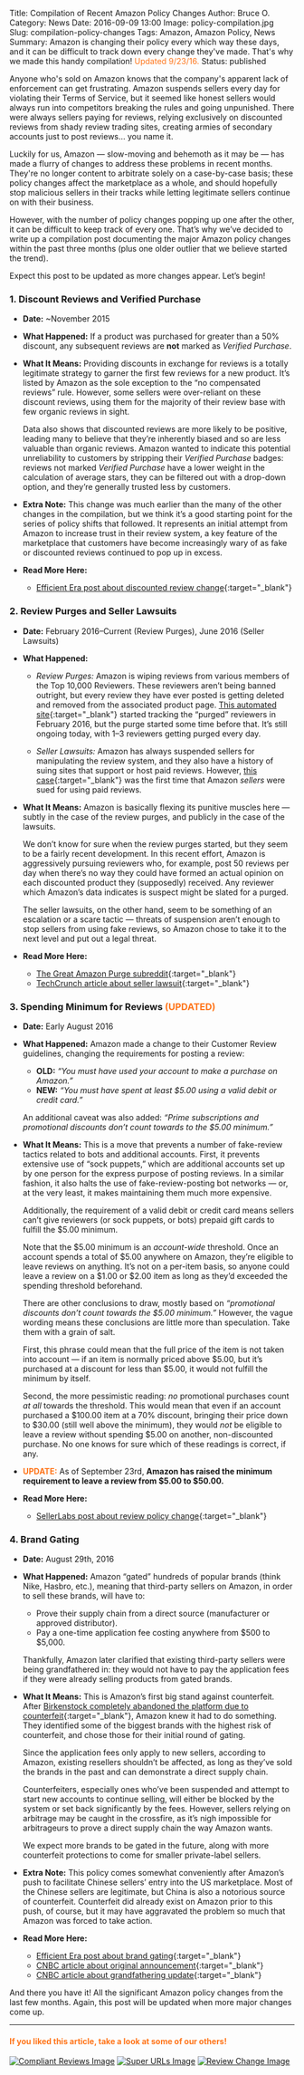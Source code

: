 Title: Compilation of Recent Amazon Policy Changes
Author: Bruce O.
Category: News
Date: 2016-09-09 13:00
Image: policy-compilation.jpg
Slug: compilation-policy-changes
Tags: Amazon, Amazon Policy, News
Summary: Amazon is changing their policy every which way these days, and it can be difficult to track down every change they've made. That's why we made this handy compilation! <font color="FF751A">Updated 9/23/16.</font>
Status: published

Anyone who's sold on Amazon knows that the company's apparent lack of enforcement can get frustrating. Amazon suspends sellers every day for violating their Terms of Service, but it seemed like honest sellers would always run into competitors breaking the rules and going unpunished. There were always sellers paying for reviews, relying exclusively on discounted reviews from shady review trading sites, creating armies of secondary accounts just to post reviews… you name it.

Luckily for us, Amazon — slow-moving and behemoth as it may be — has made a flurry of changes to address these problems in recent months. They're no longer content to arbitrate solely on a case-by-case basis; these policy changes affect the marketplace as a whole, and should hopefully stop malicious sellers in their tracks while letting legitimate sellers continue on with their business. 

However, with the number of policy changes popping up one after the other, it can be difficult to keep track of every one. That’s why we’ve decided to write up a compilation post documenting the major Amazon policy changes within the past three months (plus one older outlier that we believe started the trend). 

Expect this post to be updated as more changes appear. Let’s begin!

### 1. Discount Reviews and Verified Purchase

* **Date:** ~November 2015

* **What Happened:** If a product was purchased for greater than a 50% discount, any subsequent reviews are **not** marked as *Verified Purchase*. 

* **What It Means:** Providing discounts in exchange for reviews is a totally legitimate strategy to garner the first few reviews for a new product. It’s listed by Amazon as the sole exception to the “no compensated reviews” rule. However, some sellers were over-reliant on these discount reviews, using them for the majority of their review base with few organic reviews in sight.  

	Data also shows that discounted reviews are more likely to be positive, leading many to believe that they’re inherently biased and so are less valuable than organic reviews. Amazon wanted to indicate this potential unreliability to customers by stripping their *Verified Purchase* badges: reviews not marked *Verified Purchase* have a lower weight in the calculation of average stars, they can be filtered out with a drop-down option, and they’re generally trusted less by customers.

* **Extra Note:** This change was much earlier than the many of the other changes in the compilation, but we think it’s a good starting point for the series of policy shifts that followed. It represents an initial attempt from Amazon to increase trust in their review system, a key feature of the marketplace that customers have become increasingly wary of as fake or discounted reviews continued to pop up in excess.

* **Read More Here:** 
	* [Efficient Era post about discounted review change](https://efficientera.com/blog/2016/07/amazons-discounted-review-change-what-it-means.html){:target="_blank"}

### 2. Review Purges and Seller Lawsuits

* **Date:** February 2016–Current (Review Purges), June 2016 (Seller Lawsuits)
* **What Happened:**  
	* *Review Purges:* Amazon is wiping reviews from various members of the Top 10,000 Reviewers. These reviewers aren’t being banned outright, but every review they have ever posted is getting deleted and removed from the associated product page. [This automated site](https://www.reddit.com/r/thegreatamazonpurge){:target="_blank"} started tracking the “purged” reviewers in February 2016, but the purge started some time before that. It’s still ongoing today, with 1–3 reviewers getting purged every day.  
	
	* *Seller Lawsuits:* Amazon has always suspended sellers for manipulating the review system, and they also have a history of suing sites that support or host paid reviews. However, [this case](https://techcrunch.com/2016/06/01/amazon-sues-sellers-for-buying-fake-reviews/){:target="_blank"} was the first time that Amazon *sellers* were sued for using paid reviews.  


* **What It Means:** Amazon is basically flexing its punitive muscles here — subtly in the case of the review purges, and publicly in the case of the lawsuits. 

	We don’t know for sure when the review purges started, but they seem to be a fairly recent development. In this recent effort, Amazon is aggressively pursuing reviewers who, for example, post 50 reviews per day when there’s no way they could have formed an actual opinion on each discounted product they (supposedly) received. Any reviewer which Amazon’s data indicates is suspect might be slated for a purged. 

	The seller lawsuits, on the other hand, seem to be something of an escalation or a scare tactic — threats of suspension aren’t enough to stop sellers from using fake reviews, so Amazon chose to take it to the next level and put out a legal threat.

* **Read More Here:**
	* [The Great Amazon Purge subreddit](https://www.reddit.com/r/thegreatamazonpurge){:target="_blank"}
	* [TechCrunch article about seller lawsuit](https://techcrunch.com/2016/06/01/amazon-sues-sellers-for-buying-fake-reviews/){:target="_blank"} 

### 3. Spending Minimum for Reviews <font color="FF751A">(UPDATED)</font>

* **Date:** Early August 2016

* **What Happened:** Amazon made a change to their Customer Review guidelines, changing the requirements for posting a review:
	* **OLD:** *“You must have used your account to make a purchase on Amazon.”*
	* **NEW:** *“You must have spent at least $5.00 using a valid debit or credit card.”*  
	
	An additional caveat was also added: *“Prime subscriptions and promotional discounts don’t count towards to the $5.00 minimum.”*

* **What It Means:** This is a move that prevents a number of fake-review tactics related to bots and additional accounts. First, it prevents extensive use of “sock puppets,” which are additional accounts set up by one person for the express purpose of posting reviews. In a similar fashion, it also halts the use of fake-review-posting bot networks — or, at the very least, it makes maintaining them much more expensive.  

	Additionally, the requirement of a valid debit or credit card means sellers can’t give reviewers (or sock puppets, or bots) prepaid gift cards to fulfill the $5.00 minimum.

	Note that the $5.00 minimum is an *account-wide* threshold. Once an account spends a total of $5.00 anywhere on Amazon, they’re eligible to leave reviews on anything. It’s not on a per-item basis, so anyone could leave a review on a $1.00 or $2.00 item as long as they’d exceeded the spending threshold beforehand.

	There are other conclusions to draw, mostly based on *“promotional discounts don’t count towards the $5.00 minimum.”* However, the vague wording means these conclusions are little more than speculation. Take them with a grain of salt. 

	First, this phrase could mean that the full price of the item is not taken into account — if an item is normally priced above $5.00, but it’s purchased at a discount for less than $5.00, it would not fulfill the minimum by itself. 

	Second, the more pessimistic reading: *no* promotional purchases count *at all* towards the threshold. This would mean that even if an account purchased a $100.00 item at a 70% discount, bringing their price down to $30.00 (still well above the minimum), they would *not* be eligible to leave a review without spending $5.00 on another, non-discounted purchase. No one knows for sure which of these readings is correct, if any.

* <font color="FF751A">**UPDATE:**</font> As of September 23rd, **Amazon has raised the minimum requirement to leave a review from $5.00 to $50.00.**

* **Read More Here:** 
	* [SellerLabs post about review policy change](https://www.sellerlabs.com/blog/amazon-shopper-review-policy-update-august-2-2016/){:target="_blank"}

### 4. Brand Gating

* **Date:** August 29th, 2016

* **What Happened:** Amazon “gated” hundreds of popular brands (think Nike, Hasbro, etc.), meaning that third-party sellers on Amazon, in order to sell these brands, will have to:  

	* Prove their supply chain from a direct source (manufacturer or approved distributor).
	* Pay a one-time application fee costing anywhere from $500 to $5,000.  

	Thankfully, Amazon later clarified that existing third-party sellers were being grandfathered in: they would not have to pay the application fees if they were already selling products from gated brands.

* **What It Means:** This is Amazon’s first big stand against counterfeit. After [Birkenstock completely abandoned the platform due to counterfeit](http://www.cnbc.com/2016/07/20/birkenstock-quits-amazon-in-us-after-counterfeit-surge.html){:target="_blank"}, Amazon knew it had to do something. They identified some of the biggest brands with the highest risk of counterfeit, and chose those for their initial round of gating.

	Since the application fees only apply to new sellers, according to Amazon, existing resellers shouldn’t be affected, as long as they’ve sold the brands in the past and can demonstrate a direct supply chain. 

	Counterfeiters, especially ones who’ve been suspended and attempt to start new accounts to continue selling, will either be blocked by the system or set back significantly by the fees. However, sellers relying on arbitrage may be caught in the crossfire, as it’s nigh impossible for arbitrageurs to prove a direct supply chain the way Amazon wants.

	We expect more brands to be gated in the future, along with more counterfeit protections to come for smaller private-label sellers.

* **Extra Note:** This policy comes somewhat conveniently after Amazon’s push to facilitate Chinese sellers’ entry into the US marketplace. Most of the Chinese sellers are legitimate, but China is also a notorious source of counterfeit. Counterfeit did already exist on Amazon prior to this push, of course, but it may have aggravated the problem so much that Amazon was forced to take action.

* **Read More Here:** 
	* [Efficient Era post about brand gating](https://efficientera.com/blog/2016/09/amazon-brand-gating.html){:target="_blank"}
	* [CNBC article about original announcement](http://www.cnbc.com/2016/08/29/amazons-plan-to-fight-counterfeiters-will-cost-legit-sellers-a-ton.html){:target="_blank"}
	* [CNBC article about grandfathering update](http://www.cnbc.com/2016/09/02/amazon-says-new-1500-selling-fees-wont-apply-to-existing-merchants.html){:target="_blank"} 

And there you have it! All the significant Amazon policy changes from the last few months. Again, this post will be updated when more major changes come up. 

---

#### <font color="FF751A">If you liked this article, take a look at some of our others!</font>

<a href="https://efficientera.com/blog/2016/08/how-to-stay-compliant-when-soliciting-reviews.html">![Compliant Reviews Image](/images/blog/related/compliant-reviews_small.jpg)</a>
<a href="https://efficientera.com/blog/2016/07/the-lowdown-on-super-urls.html">![Super URLs Image](/images/blog/related/super-urls_small.jpg)</a>
<a href="https://efficientera.com/blog/2016/07/amazons-discounted-review-change-what-it-means.html">![Review Change Image](/images/blog/related/discounted-reviews_small.jpg)</a>
